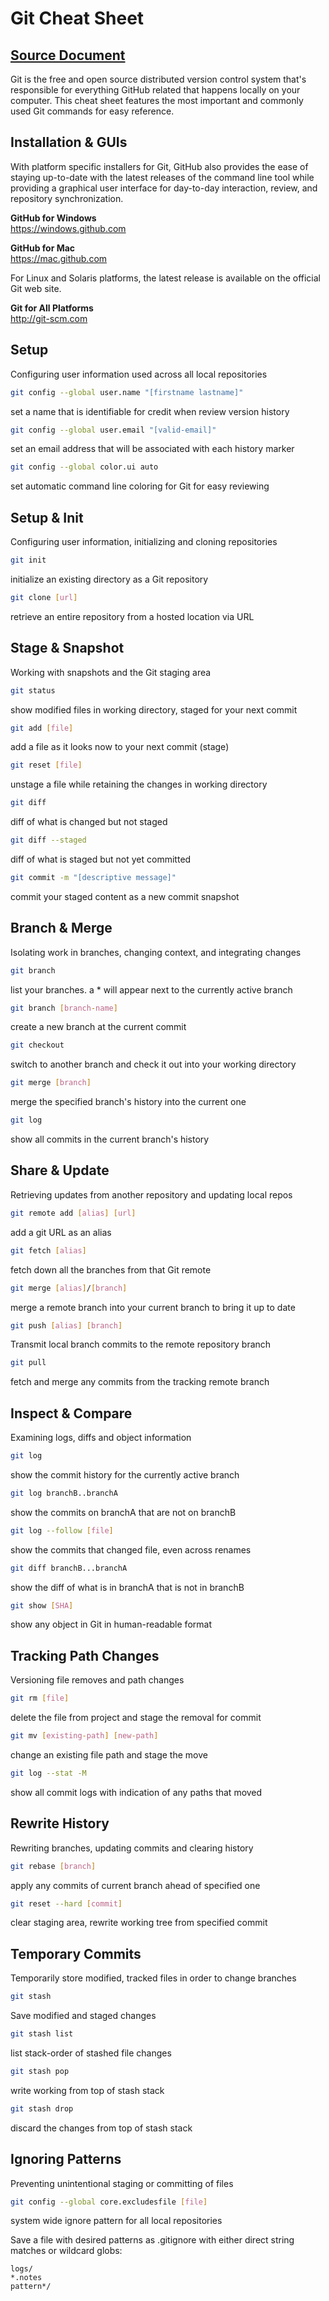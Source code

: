 # Git Cheat Sheet

## <a href="https://education.github.com/git-cheat-sheet-education.pdf" target="_blank">Source Document</a>

Git is the free and open source distributed version control system that's responsible for everything GitHub related that happens locally on your computer. This cheat sheet features the most important and commonly used Git commands for easy reference.

## Installation & GUIs

With platform specific installers for Git, GitHub also provides the ease of staying up-to-date with the latest releases of the command line tool while providing a graphical user interface for day-to-day interaction, review, and repository synchronization.

**GitHub for Windows**  
https://windows.github.com

**GitHub for Mac**  
https://mac.github.com

For Linux and Solaris platforms, the latest release is available on the official Git web site.

**Git for All Platforms**  
http://git-scm.com

## Setup

Configuring user information used across all local repositories

```bash
git config --global user.name "[firstname lastname]"
```
set a name that is identifiable for credit when review version history

```bash
git config --global user.email "[valid-email]"
```
set an email address that will be associated with each history marker

```bash
git config --global color.ui auto
```
set automatic command line coloring for Git for easy reviewing

## Setup & Init

Configuring user information, initializing and cloning repositories

```bash
git init
```
initialize an existing directory as a Git repository

```bash
git clone [url]
```
retrieve an entire repository from a hosted location via URL

## Stage & Snapshot

Working with snapshots and the Git staging area

```bash
git status
```
show modified files in working directory, staged for your next commit

```bash
git add [file]
```
add a file as it looks now to your next commit (stage)

```bash
git reset [file]
```
unstage a file while retaining the changes in working directory

```bash
git diff
```
diff of what is changed but not staged

```bash
git diff --staged
```
diff of what is staged but not yet committed

```bash
git commit -m "[descriptive message]"
```
commit your staged content as a new commit snapshot

## Branch & Merge

Isolating work in branches, changing context, and integrating changes

```bash
git branch
```
list your branches. a * will appear next to the currently active branch

```bash
git branch [branch-name]
```
create a new branch at the current commit

```bash
git checkout
```
switch to another branch and check it out into your working directory

```bash
git merge [branch]
```
merge the specified branch's history into the current one

```bash
git log
```
show all commits in the current branch's history

## Share & Update

Retrieving updates from another repository and updating local repos

```bash
git remote add [alias] [url]
```
add a git URL as an alias

```bash
git fetch [alias]
```
fetch down all the branches from that Git remote

```bash
git merge [alias]/[branch]
```
merge a remote branch into your current branch to bring it up to date

```bash
git push [alias] [branch]
```
Transmit local branch commits to the remote repository branch

```bash
git pull
```
fetch and merge any commits from the tracking remote branch

## Inspect & Compare

Examining logs, diffs and object information

```bash
git log
```
show the commit history for the currently active branch

```bash
git log branchB..branchA
```
show the commits on branchA that are not on branchB

```bash
git log --follow [file]
```
show the commits that changed file, even across renames

```bash
git diff branchB...branchA
```
show the diff of what is in branchA that is not in branchB

```bash
git show [SHA]
```
show any object in Git in human-readable format

## Tracking Path Changes

Versioning file removes and path changes

```bash
git rm [file]
```
delete the file from project and stage the removal for commit

```bash
git mv [existing-path] [new-path]
```
change an existing file path and stage the move

```bash
git log --stat -M
```
show all commit logs with indication of any paths that moved

## Rewrite History

Rewriting branches, updating commits and clearing history

```bash
git rebase [branch]
```
apply any commits of current branch ahead of specified one

```bash
git reset --hard [commit]
```
clear staging area, rewrite working tree from specified commit

## Temporary Commits

Temporarily store modified, tracked files in order to change branches

```bash
git stash
```
Save modified and staged changes

```bash
git stash list
```
list stack-order of stashed file changes

```bash
git stash pop
```
write working from top of stash stack

```bash
git stash drop
```
discard the changes from top of stash stack

## Ignoring Patterns

Preventing unintentional staging or committing of files

```bash
git config --global core.excludesfile [file]
```
system wide ignore pattern for all local repositories

Save a file with desired patterns as .gitignore with either direct string matches or wildcard globs:

```
logs/
*.notes
pattern*/
```